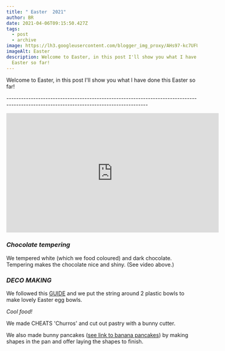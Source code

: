 ```yaml
---
title: " Easter  2021"
author: BR
date: 2021-04-06T09:15:50.427Z
tags:
  - post
  - archive
image: https://lh3.googleusercontent.com/blogger_img_proxy/AHs97-kc7UFUfBOoAFvOyJBeu2woz8dttpYmAU6GszAelqmMLWEndD5FN3iJaAtC4snAPYBo7oYGX-O4Jis_1wd3fHTNihgP_QhrelgNA6bHNpoIfgi7iw=w128-h128-n-k-no-nu
imageAlt: Easter
description: Welcome to Easter, in this post I'll show you what I have done this
  Easter so far!
---
```

Welcome to Easter, in this post I'll show you what I have done this Easter so far!            

\----------------------------------------------------------------------------------------------------------------------------------------

<iframe width="560" height="315" src="https://www.youtube-nocookie.com/embed/3gbaYuABB7w?controls=0" title="YouTube video player" frameborder="0" allow="accelerometer; autoplay; clipboard-write; encrypted-media; gyroscope; picture-in-picture; web-share" allowfullscreen></iframe>

### *Chocolate tempering*

We tempered white (which we food coloured) and dark chocolate. Tempering makes the chocolate nice and shiny. (See video above.)

### *DECO MAKING*

We followed this [GUIDE](https://www.bakerross.co.uk/craft-ideas/kids/string-egg-decoration/) and we put the string around 2 plastic bowls to make lovely Easter egg bowls.



*Cool food!*

We made CHEATS 'Churros' and cut out pastry with a bunny cutter.



We also made bunny pancakes ([see link to banana pancakes](https://brossblog.netlify.app/blog/2023-02-24-pancake-making/)) by making shapes in the pan and offer laying the shapes to finish.